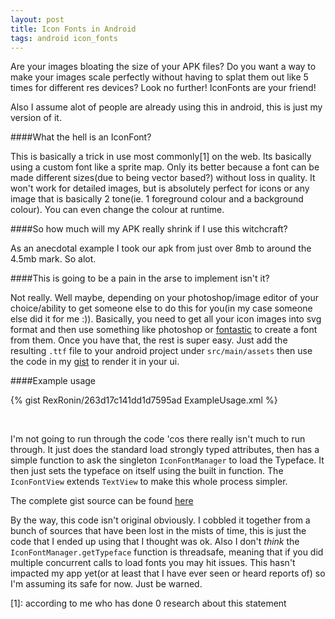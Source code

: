```yaml
---
layout: post
title: Icon Fonts in Android
tags: android icon_fonts
---
```


Are your images bloating the size of your APK files? Do you want a way to make your images scale perfectly without having to splat them out like 5 times for different res devices? Look no further! IconFonts are your friend!

Also I assume alot of people are already using this in android, this is just my version of it.

####What the hell is an IconFont?

This is basically a trick in use most commonly[1] on the web. Its basically using a custom font like a sprite map. Only its better because a font can be made different sizes(due to being vector based?) without loss in quality. It won't work for detailed images, but is absolutely perfect for icons or any image that is basically 2 tone(ie. 1 foreground colour and a background colour). You can even change the colour at runtime. 

####So how much will my APK really shrink if I use this witchcraft?

As an anecdotal example I took our apk from just over 8mb to around the 4.5mb mark. So alot. 

####This is going to be a pain in the arse to implement isn't it?

Not really. Well maybe, depending on your photoshop/image editor of your choice/ability to get someone else to do this for you(in my case someone else did it for me :)). Basically, you need to get all your icon images into svg format and then use something like photoshop or [fontastic](http://fontastic.me/) to create a font from them. Once you have that, the rest is super easy. Just add the resulting `.ttf` file to your android project under `src/main/assets` then use the code in my [gist](https://gist.github.com/RexRonin/263d17c141dd1d7595ad) to render it in your ui. 

####Example usage

{% gist RexRonin/263d17c141dd1d7595ad ExampleUsage.xml %}

<br/>

I'm not going to run through the code 'cos there really isn't much to run through. It just does the standard load strongly typed attributes, then has a simple function to ask the singleton `IconFontManager` to load the Typeface. It then just sets the typeface on itself using the built in function. The `IconFontView` extends `TextView` to make this whole process simpler. 

The complete gist source can be found [here](https://gist.github.com/RexRonin/263d17c141dd1d7595ad)

By the way, this code isn't original obviously. I cobbled it together from a bunch of sources that have been lost in the mists of time, this is just the code that I ended up using that I thought was ok. Also I don't *think* the `IconFontManager.getTypeface` function is threadsafe, meaning that if you did multiple concurrent calls to load fonts you may hit issues. This hasn't impacted my app yet(or at least that I have ever seen or heard reports of) so I'm assuming its safe for now. Just be warned.

[1]: according to me who has done 0 research about this statement